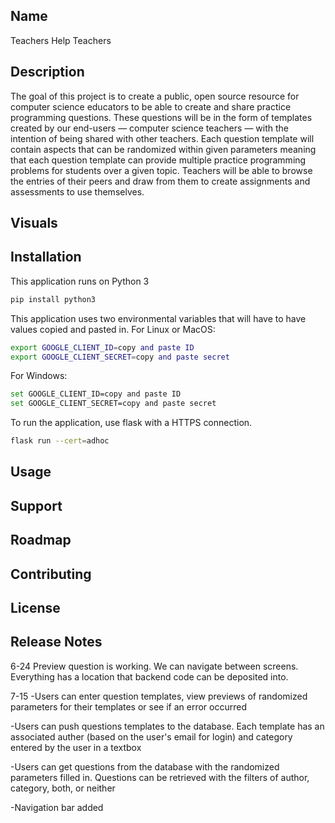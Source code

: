## Name
Teachers Help Teachers

## Description
The goal of this project is to create a public, open source resource for computer science educators to be able to create and share practice programming questions. These questions will be in the form of templates created by our end-users — computer science teachers — with the intention of being shared with other teachers. Each question template will contain aspects that can be randomized within given parameters meaning that each question template can provide multiple practice programming problems for students over a given topic. Teachers will be able to browse the entries of their peers and draw from them to create assignments and assessments to use themselves. 


## Visuals


## Installation
This application runs on Python 3
```bash
pip install python3
```
This application uses two environmental variables that will have to have values copied and pasted in.
For Linux or MacOS:
```bash
export GOOGLE_CLIENT_ID=copy and paste ID
export GOOGLE_CLIENT_SECRET=copy and paste secret
```
For Windows:
```bash
set GOOGLE_CLIENT_ID=copy and paste ID
set GOOGLE_CLIENT_SECRET=copy and paste secret
```
To run the application, use flask with a HTTPS connection.
```bash
flask run --cert=adhoc
```

## Usage


## Support


## Roadmap


## Contributing


## License 


## Release Notes
6-24 Preview question is working. We can navigate between screens. Everything has a location that backend code can be deposited into.

7-15 
  -Users can enter question templates, view previews of randomized parameters for their templates or see if an error occurred
  
  -Users can push questions templates to the database. Each template has an associated auther (based on the user's email for login) and category entered by the user in a textbox
  
  -Users can get questions from the database with the randomized parameters filled in. Questions can be retrieved with the filters of author, category, both, or neither
  
  -Navigation bar added

